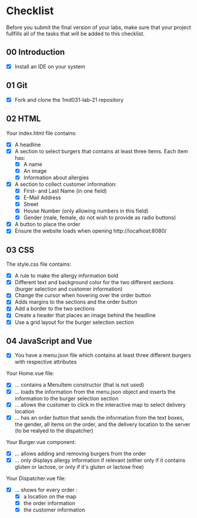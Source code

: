 # Checklist

Before you submit the final version of your labs, make sure that your project fullfills all of the tasks that will be added to this checklist.

## 00 Introduction

- [X] Install an IDE on your system

## 01 Git

- [X] Fork and clone the 1md031-lab-21 repository

## 02 HTML

Your index.html file contains:
- [X] A headline
- [X] A section to select burgers that contains at least three items. Each item has:
    - [X] A name
    - [X] An image
    - [X] Information about allergies 
- [X] A section to collect customer information:
    - [X] First- and Last Name (in one field)
    - [X] E-Mail Address
    - [X] Street
    - [X] House Number (only allowing numbers in this field)
    - [X] Gender (male, female, do not wish to provide as radio buttons)
- [X] A button to place the order
- [X] Ensure the website loads when opening http://localhost:8080/

## 03 CSS

The style.css file contains:
- [X] A rule to make the allergy information bold
- [X] Different text and background color for the two different sections (burger selection and customer information)
- [X] Change the cursor when hovering over the order button
- [X] Adds margins to the sections and the order button
- [X] Add a border to the two sections
- [X] Create a header that places an image behind the headline
- [X] Use a grid layout for the burger selection section

## 04 JavaScript and Vue

- [X] You have a menu.json file which contains at least three different burgers with respective attributes

Your Home.vue file:
- [X] ... contains a MenuItem constructor (that is not used)
- [X] ... loads the information from the menu.json object and inserts the information to the burger selection section
- [X] ... allows the customer to click in the interactive map to select delivery location
- [X] ... has an order button that sends the information from the text boxes, the gender, all items on the order, and the delivery location to the server (to be realyed to the dispatcher)

Your Burger.vue component:
- [X] ... allows adding and removing burgers from the order
- [X] ... only displays allergy information if relevant (either only if it contains gluten or lactose, or only if it's gluten or lactose free)

Your Dispatcher.vue file:
- [X] ... shows for every order :
    - [X] a location on the map
    - [X] the order information
    - [X] the customer information